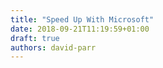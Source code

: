 ```yaml
---
title: "Speed Up With Microsoft"
date: 2018-09-21T11:19:59+01:00
draft: true
authors: david-parr
---
```

